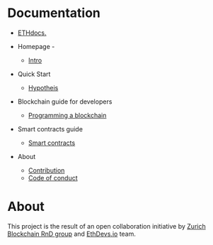 Documentation
=============

* [ETHdocs.](./intro.md)
* Homepage -
    * [Intro](./intro.md)
* Quick Start
    * [Hypotheis](guides/hypothesis.md)
* Blockchain guide for developers
    * [Programming a blockchain](guides/blockchain/guide.md)
* Smart contracts guide
    * [Smart contracts](guides/ethereum/contracts.md)

* About
    * [Contribution](about/contribution.md)
    * [Code of conduct](about/codeofconduct.md)

About
=============
This project is the result of an open collaboration initiative by [Zurich Blockchain RnD group](https://zbrd.org/) and [EthDevs.io](https://www.ethdevs.io/) team.
